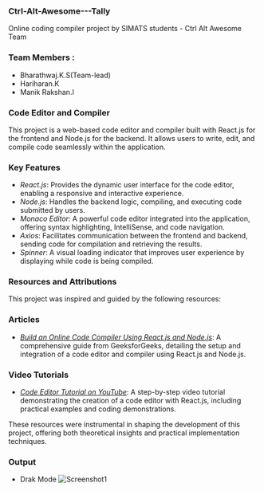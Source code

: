 ### Ctrl-Alt-Awesome---Tally
Online coding compiler project by SIMATS students - Ctrl Alt Awesome Team

### Team Members :
- Bharathwaj.K.S(Team-lead)
- Hariharan.K
- Manik Rakshan.I

### Code Editor and Compiler

This project is a web-based code editor and compiler built with React.js for the frontend and Node.js for the backend. It allows users to write, edit, and compile code seamlessly within the application.

### Key Features

- *React.js*: Provides the dynamic user interface for the code editor, enabling a responsive and interactive experience.
- *Node.js*: Handles the backend logic, compiling, and executing code submitted by users.
- *Monaco Editor*: A powerful code editor integrated into the application, offering syntax highlighting, IntelliSense, and code navigation.
- *Axios*: Facilitates communication between the frontend and backend, sending code for compilation and retrieving the results.
- *Spinner*: A visual loading indicator that improves user experience by displaying while code is being compiled.

### Resources and Attributions

This project was inspired and guided by the following resources:

### Articles
- *[Build an Online Code Compiler Using React.js and Node.js](https://www.geeksforgeeks.org/build-an-online-code-compiler-using-react-js-and-node-js/)*: A comprehensive guide from GeeksforGeeks, detailing the setup and integration of a code editor and compiler using React.js and Node.js.

### Video Tutorials
- *[Code Editor Tutorial on YouTube](https://www.youtube.com/watch?v=k49ZR3hRMzA)*: A step-by-step video tutorial demonstrating the creation of a code editor with React.js, including practical examples and coding demonstrations.

These resources were instrumental in shaping the development of this project, offering both theoretical insights and practical implementation techniques.

### Output

- Drak Mode
    ![Screenshot1](https://github.com/bharathwajks26/Ctrl-Alt-Awesome---Tally/outcomp/1)

